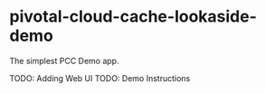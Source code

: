 # pivotal-cloud-cache-lookaside-demo
The simplest PCC Demo app.

TODO: Adding Web UI
TODO: Demo Instructions

